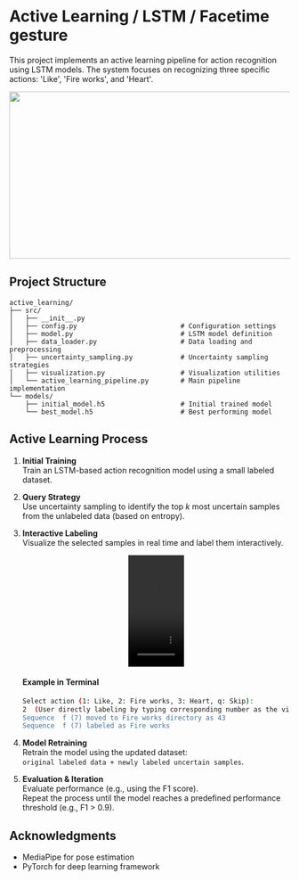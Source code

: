 # Active Learning / LSTM / Facetime gesture

This project implements an active learning pipeline for action recognition using LSTM models. The system focuses on recognizing three specific actions: 'Like', 'Fire works', and 'Heart'.
<div align="center">
<img src="https://github.com/user-attachments/assets/05744e50-9622-49d2-9ae4-9d77374623cf" width="600" height="300"/>
</div>


## Project Structure

```
active_learning/
├── src/
│   ├── __init__.py
│   ├── config.py                          # Configuration settings
│   ├── model.py                           # LSTM model definition
│   ├── data_loader.py                     # Data loading and preprocessing
│   ├── uncertainty_sampling.py            # Uncertainty sampling strategies
│   ├── visualization.py                   # Visualization utilities
│   └── active_learning_pipeline.py        # Main pipeline implementation
└── models/
    ├── initial_model.h5                   # Initial trained model
    └── best_model.h5                      # Best performing model

```

## Active Learning Process

1. **Initial Training**  
   Train an LSTM-based action recognition model using a small labeled dataset.

2. **Query Strategy**  
   Use uncertainty sampling to identify the top *k* most uncertain samples from the unlabeled data (based on entropy).

3. **Interactive Labeling**  
   Visualize the selected samples in real time and label them interactively.


    <p align="center">
      <video src="https://github.com/user-attachments/assets/671a8827-731c-4dc7-99e8-7533c97b234f" controls width="100" height="200"></video>
    </p>
    
    
    #### Example in Terminal
    
    ```bash
    Select action (1: Like, 2: Fire works, 3: Heart, q: Skip):  
    2  (User directly labeling by typing corresponding number as the video above, in this case it's Fire works motion)
    Sequence  f (7) moved to Fire works directory as 43  
    Sequence  f (7) labeled as Fire works
    ```

5. **Model Retraining**  
   Retrain the model using the updated dataset:  
   `original labeled data + newly labeled uncertain samples`.

6. **Evaluation & Iteration**  
   Evaluate performance (e.g., using the F1 score).  
   Repeat the process until the model reaches a predefined performance threshold (e.g., F1 > 0.9).

## Acknowledgments

- MediaPipe for pose estimation
- PyTorch for deep learning framework 
